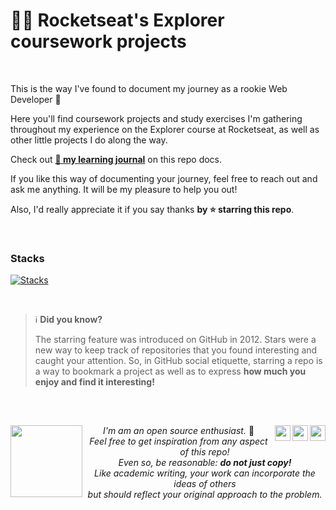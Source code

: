 # 👨‍🚀 Rocketseat's Explorer coursework projects

<br>

This is the way I've found to document my journey as a rookie Web Developer 🚀

Here you'll find coursework projects and study exercises I'm gathering throughout my experience on the Explorer course at Rocketseat, as well as other little projects I do along the way.   

Check out **[📙 my learning journal](https://bpires.github.io/rocketseat-explorer/docs/#/)** on this repo docs.

If you like this way of documenting your journey, feel free to reach out and ask me anything. It will be my pleasure to help you out! 

Also, I'd really appreciate it if you say thanks **by ⭐ starring this repo**.

<br>

### Stacks

[![Stacks](https://skillicons.dev/icons?i=html,css,md,vscode,github,git,js&theme=light)](https://github.com/tandpfun/skill-icons)

<br>

> ℹ️ **Did you know?**
> 
> The starring feature was introduced on GitHub in 2012. 
> Stars were a new way to keep track of repositories that you found interesting and caught your attention.
> So, in GitHub social etiquette, starring a repo is a way to bookmark a project as well as to express **how much you enjoy and find it interesting!**

<br>

##

<div>
<a href="https://discord.com/users/953783176474538037"><img align="right" width="25px" src="https://raw.githubusercontent.com/danielcranney/readme-generator/main/public/icons/socials/discord.svg" /> 
<a href="https://www.twitter.com/Theodororic"><img align="right" width="25px" src="https://raw.githubusercontent.com/danielcranney/readme-generator/main/public/icons/socials/twitter.svg" />
<a href="https://www.linkedin.com/in/ricardo-theodoro"><img align="right" width="25px" src="https://raw.githubusercontent.com/danielcranney/readme-generator/main/public/icons/socials/linkedin.svg" />
      
</div>


  
<a href="https://www.linkedin.com/in/ricardo-theodoro" target="_blank"><img align="left" height="115em" src="https://media-exp1.licdn.com/dms/image/C4E03AQEtrWgdj08BCw/profile-displayphoto-shrink_200_200/0/1656786821432?e=1663804800&v=beta&t=ueD5Nirc07n23D98ctftN4TmMsRogR1PNs1cgoCIKJg"></a>


<div align="center"  display="inline-block">

<i> I'm am an open source enthusiast.</i> 🌱
<br/><i>Feel free to get inspiration from any aspect of this repo! 
  <br/>Even so, be reasonable: <strong>do not just copy!</strong>
<br/>Like academic writing, your work can incorporate the ideas of others 
<br>but should reflect your original approach to the problem.</i>

</div>
